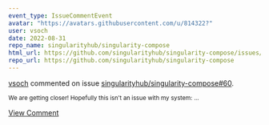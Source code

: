 ```yaml
---
event_type: IssueCommentEvent
avatar: "https://avatars.githubusercontent.com/u/814322?"
user: vsoch
date: 2022-08-31
repo_name: singularityhub/singularity-compose
html_url: https://github.com/singularityhub/singularity-compose/issues/60
repo_url: https://github.com/singularityhub/singularity-compose
---
```


<a href='https://github.com/vsoch' target='_blank'>vsoch</a> commented on issue <a href='https://github.com/singularityhub/singularity-compose/issues/60' target='_blank'>singularityhub/singularity-compose#60</a>.

<small>We are getting closer! Hopefully this isn't an issue with my system:...</small>

<a href='https://github.com/singularityhub/singularity-compose/issues/60' target='_blank'>View Comment</a>